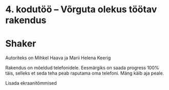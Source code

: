 # 4. kodutöö – Võrguta olekus töötav rakendus

# Shaker

Autoriteks on Mihkel Haava ja Marii Helena Keerig

Rakendus on mõeldud telefonidele. Eesmärgiks on saada progress 100% täis, selleks et seda teha peab raputama oma telefoni. Mäng käib aja peale.

Lisada ekraanitõmmised 
